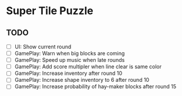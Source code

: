 # Super Tile Puzzle

## TODO

- [ ] UI: Show current round
- [ ] GamePlay: Warn when big blocks are coming
- [ ] GamePlay: Speed up music when late rounds
- [ ] GamePlay: Add score multipler when line clear is same color
- [ ] GamePlay: Increase inventory after round 10
- [ ] GamePlay: Increase shape inventory to 6 after round 10
- [ ] GamePlay: Increase probability of hay-maker blocks after round 15